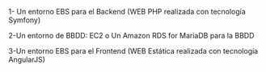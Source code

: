 1- Un entorno EBS para el Backend (WEB PHP realizada con tecnología Symfony)

2-Un entorno de BBDD: EC2 o Un Amazon RDS for MariaDB para la BBDD

3-Un entorno EBS para el Frontend (WEB Estática realizada con tecnología AngularJS)

